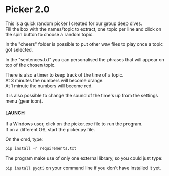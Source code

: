 # Picker 2.0

This is a quick random picker I created for our group deep dives.  
Fill the box with the names/topic to extract, one topic per line and click on the spin button to choose a random topic.  
  
In the "cheers" folder is possible to put other wav files to play once a topic got selected.  
  
In the "sentences.txt" you can personalised the phrases that will appear on top of the chosen topic.
  
There is also a timer to keep track of the time of a topic.  
At 3 minutes the numbers will become orange.  
At 1 minute the numbers will become red.  
  
It is also possible to change the sound of the time's up from the settings menu (gear icon).

#### LAUNCH  
If a Windows user, click on the picker.exe file to run the program.  
If on a different OS, start the picker.py file.  
  
On the cmd, type:

``pip install -r requirements.txt``  
  
The program make use of only one external library, so you could just type:

``pip install pyqt5`` on your command line if you don't have installed it yet.